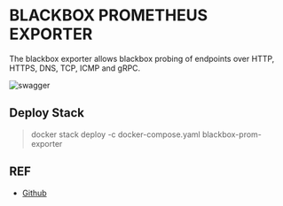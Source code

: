 # BLACKBOX PROMETHEUS EXPORTER
The blackbox exporter allows blackbox probing of endpoints over HTTP, HTTPS, DNS, TCP, ICMP and gRPC.

![swagger](../../../../static/images/asd.png)

## Deploy Stack
> docker stack deploy -c docker-compose.yaml blackbox-prom-exporter

## REF
- [Github](https://github.com/prometheus/blackbox_exporter)